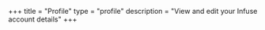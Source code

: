 +++
title = "Profile"
type = "profile"
description = "View and edit your Infuse account details"
+++